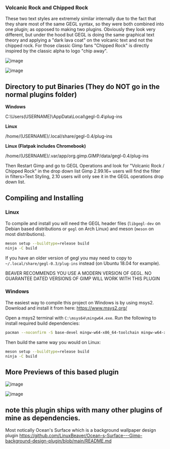 ### Volcanic Rock and Chipped Rock

These two text styles are extremely similar internally due to the fact that they share most of the same GEGL syntax, so they were both combined into one plugin; as opposed to making two plugins. 
Obviously they look very different, but under the hood but  GEGL is doing the same graphical text theory and applying a "dark lava coat" on the volcanic text
and not the chipped rock. For those classic Gimp fans "Chipped Rock" is directly inspired by the classic alpha to logo "chip away".

![image](https://github.com/LinuxBeaver/ChippedRock_VolcanicText_Gimp_Plugin/assets/78667207/63a439b4-e8a2-4d60-acc4-cfd4787ac39c)

![image](https://github.com/LinuxBeaver/ChippedRock_VolcanicText_Gimp_Plugin/assets/78667207/eb680ab3-6bc2-4763-b82e-1329d062d4f3)

## Directory to put Binaries (They do NOT go in the normal plugins folder)

**Windows**

 C:\Users\(USERNAME)\AppData\Local\gegl-0.4\plug-ins
 
 **Linux** 

 /home/(USERNAME)/.local/share/gegl-0.4/plug-ins
 
 **Linux (Flatpak includes Chromebook)**

 /home/(USERNAME)/.var/app/org.gimp.GIMP/data/gegl-0.4/plug-ins

Then Restart Gimp and go to GEGL Operations and look for "Volcanic Rock / Chipped Rock" in the drop down list
Gimp 2.99.16+ users will find the filter in filters>Text Styling, 2.10 
users will only see it in the GEGL operations drop down list.


## Compiling and Installing

### Linux

To compile and install you will need the GEGL header files (`libgegl-dev` on
Debian based distributions or `gegl` on Arch Linux) and meson (`meson` on
most distributions).

```bash
meson setup --buildtype=release build
ninja -C build

```

If you have an older version of gegl you may need to copy to `~/.local/share/gegl-0.3/plug-ins`
instead (on Ubuntu 18.04 for example).

BEAVER RECOMMENDS YOU USE A MODERN VERSION OF GEGL. NO GUARANTEE DATED VERSIONS OF GIMP WILL WORK WITH THIS PLUGIN 

### Windows

The easiest way to compile this project on Windows is by using msys2.  Download
and install it from here: https://www.msys2.org/

Open a msys2 terminal with `C:\msys64\mingw64.exe`.  Run the following to
install required build dependencies:

```bash
pacman --noconfirm -S base-devel mingw-w64-x86_64-toolchain mingw-w64-x86_64-meson mingw-w64-x86_64-gegl
```

Then build the same way you would on Linux:

```bash
meson setup --buildtype=release build
ninja -C build
```

## More Previews of this based plugin
![image](https://github.com/LinuxBeaver/ChippedRock_VolcanicText_Gimp_Plugin/assets/78667207/5975cfb4-bd85-434c-b1da-9d4ce6dc4cb4)

![image](https://github.com/LinuxBeaver/ChippedRock_VolcanicText_Gimp_Plugin/assets/78667207/415877df-8be6-440e-90bf-1d195f465669)

## note this plugin ships with many other plugins of mine as dependencies.

Most notically Ocean's Surface which is a background wallpaper design plugin
https://github.com/LinuxBeaver/Ocean-s-Surface---Gimp-background-design-plugin/blob/main/README.md



